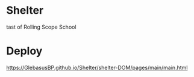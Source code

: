 # Shelter
tast of Rolling Scope School

# Deploy
https://GlebasusBP.github.io/Shelter/shelter-DOM/pages/main/main.html